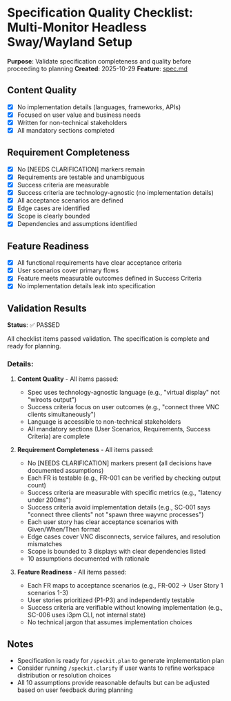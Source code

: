 # Specification Quality Checklist: Multi-Monitor Headless Sway/Wayland Setup

**Purpose**: Validate specification completeness and quality before proceeding to planning
**Created**: 2025-10-29
**Feature**: [spec.md](../spec.md)

## Content Quality

- [x] No implementation details (languages, frameworks, APIs)
- [x] Focused on user value and business needs
- [x] Written for non-technical stakeholders
- [x] All mandatory sections completed

## Requirement Completeness

- [x] No [NEEDS CLARIFICATION] markers remain
- [x] Requirements are testable and unambiguous
- [x] Success criteria are measurable
- [x] Success criteria are technology-agnostic (no implementation details)
- [x] All acceptance scenarios are defined
- [x] Edge cases are identified
- [x] Scope is clearly bounded
- [x] Dependencies and assumptions identified

## Feature Readiness

- [x] All functional requirements have clear acceptance criteria
- [x] User scenarios cover primary flows
- [x] Feature meets measurable outcomes defined in Success Criteria
- [x] No implementation details leak into specification

## Validation Results

**Status**: ✅ PASSED

All checklist items passed validation. The specification is complete and ready for planning.

### Details:

1. **Content Quality** - All items passed:
   - Spec uses technology-agnostic language (e.g., "virtual display" not "wlroots output")
   - Success criteria focus on user outcomes (e.g., "connect three VNC clients simultaneously")
   - Language is accessible to non-technical stakeholders
   - All mandatory sections (User Scenarios, Requirements, Success Criteria) are complete

2. **Requirement Completeness** - All items passed:
   - No [NEEDS CLARIFICATION] markers present (all decisions have documented assumptions)
   - Each FR is testable (e.g., FR-001 can be verified by checking output count)
   - Success criteria are measurable with specific metrics (e.g., "latency under 200ms")
   - Success criteria avoid implementation details (e.g., SC-001 says "connect three clients" not "spawn three wayvnc processes")
   - Each user story has clear acceptance scenarios with Given/When/Then format
   - Edge cases cover VNC disconnects, service failures, and resolution mismatches
   - Scope is bounded to 3 displays with clear dependencies listed
   - 10 assumptions documented with rationale

3. **Feature Readiness** - All items passed:
   - Each FR maps to acceptance scenarios (e.g., FR-002 → User Story 1 scenarios 1-3)
   - User stories prioritized (P1-P3) and independently testable
   - Success criteria are verifiable without knowing implementation (e.g., SC-006 uses i3pm CLI, not internal state)
   - No technical jargon that assumes implementation choices

## Notes

- Specification is ready for `/speckit.plan` to generate implementation plan
- Consider running `/speckit.clarify` if user wants to refine workspace distribution or resolution choices
- All 10 assumptions provide reasonable defaults but can be adjusted based on user feedback during planning
